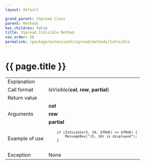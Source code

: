 ```yaml
---
layout: default

grand_parent: SSpread Class
parent: Methods
has_children: false
title: SSpread.IsVisible Method
nav_order: 58
permalink: /package/extension5/sspread/methods/IsVisible
---
```

# {{ page.title }}

<table>
  <tr>
    <td>Explanation</td>
    <td colspan="2"></td>
  </tr>
  <tr>
    <td>Call format</td>
    <td colspan="2">IsVisible(<b>col</b>, <b>row</b>, <b>partial</b>)</td>
  </tr>
  <tr>
    <td>Return value</td>
    <td colspan="2"></td>
  </tr>  
  <tr>
    <td rowspan="3">Arguments</td>
    <td><b>col</b></td>
    <td></td>
  </tr>
  <tr>
    <td><b>row</b></td>
    <td></td>
  </tr>
  <tr>
    <td><b>partial</b></td>
    <td></td>
  </tr>
  <tr>
    <td>Example of use</td>
    <td colspan="2"><code><pre>
    if (IsVisible(5, 10, $TRUE) == $TRUE) {
        MessageBox("(5, 10) is displayed");
    }
    </pre></code></td>
  </tr>
  <tr>
    <td>Exception</td>
    <td colspan="2">None</td>
  </tr>
</table>
